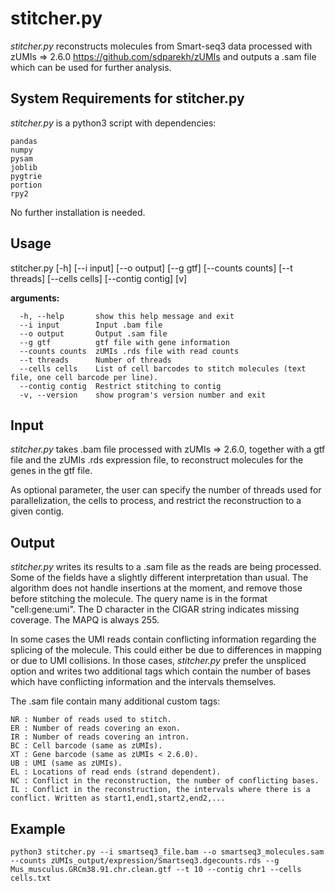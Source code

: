 # stitcher.py

_stitcher.py_ reconstructs molecules from Smart-seq3 data processed with zUMIs => 2.6.0 https://github.com/sdparekh/zUMIs and outputs a .sam file which can be used for further analysis.

## System Requirements for stitcher.py

_stitcher.py_  is a python3 script with dependencies:
```
pandas
numpy
pysam
joblib
pygtrie
portion
rpy2
```
No further installation is needed.

## Usage

stitcher.py [-h] [--i input] [--o output] [--g gtf] [--counts counts] 
            [--t threads] [--cells cells] [--contig contig] [v]

**arguments:**
```
  -h, --help       show this help message and exit
  --i input        Input .bam file
  --o output       Output .sam file
  --g gtf          gtf file with gene information
  --counts counts  zUMIs .rds file with read counts 
  --t threads      Number of threads
  --cells cells    List of cell barcodes to stitch molecules (text file, one cell barcode per line).
  --contig contig  Restrict stitching to contig
  -v, --version    show program's version number and exit
```
## Input

_stitcher.py_ takes .bam file processed with zUMIs => 2.6.0, together with a gtf file and the zUMIs .rds expression file, to reconstruct molecules for the genes in the gtf file.

As optional parameter, the user can specify the number of threads used for parallelization, the cells to process, and restrict the reconstruction to a given contig.

## Output 

_stitcher.py_ writes its results to a .sam file as the reads are being processed. Some of the fields have a slightly different interpretation than usual. The algorithm does not handle insertions at the moment, and remove those before stitching the molecule. The query name is in the format "cell:gene:umi". The D character in the CIGAR string indicates missing coverage. The MAPQ is always 255. 

In some cases the UMI reads contain conflicting information regarding the splicing of the molecule. This could either be due to differences in mapping or due to UMI collisions. In those cases, _stitcher.py_ prefer the unspliced option and writes two additional tags which contain the number of bases which have conflicting information and the intervals themselves. 

The .sam file contain many additional custom tags:

```
NR : Number of reads used to stitch.
ER : Number of reads covering an exon.
IR : Number of reads covering an intron.
BC : Cell barcode (same as zUMIs).
XT : Gene barcode (same as zUMIs < 2.6.0).
UB : UMI (same as zUMIs).
EL : Locations of read ends (strand dependent).
NC : Conflict in the reconstruction, the number of conflicting bases.
IL : Conflict in the reconstruction, the intervals where there is a conflict. Written as start1,end1,start2,end2,...
```

## Example 

```
python3 stitcher.py --i smartseq3_file.bam --o smartseq3_molecules.sam --counts zUMIs_output/expression/Smartseq3.dgecounts.rds --g Mus_musculus.GRCm38.91.chr.clean.gtf --t 10 --contig chr1 --cells cells.txt
```
